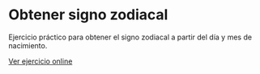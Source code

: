 # Obtener signo zodiacal
Ejercicio práctico para obtener el signo zodiacal a partir del día y mes de nacimiento.

[Ver ejercicio online](https://edyjoel.github.io/obtener-mi-signo-zodiacal/)